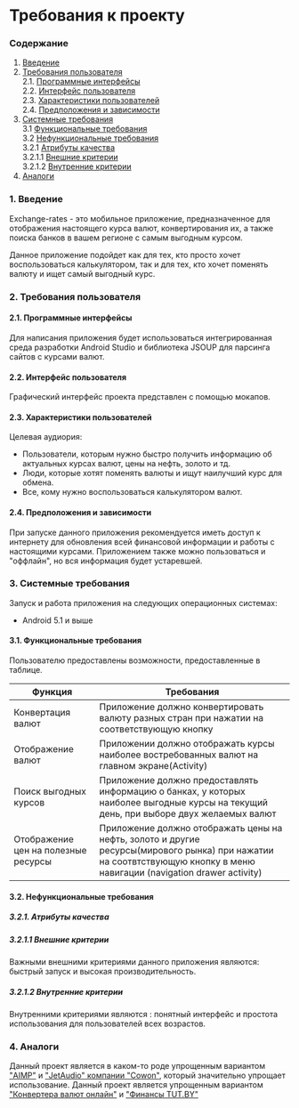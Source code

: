 # Требования к проекту
### Содержание
1. [Введение](#1)
2. [Требования пользователя](#2) <br>
  2.1. [Программные интерфейсы](#2.1) <br>
  2.2. [Интерфейс пользователя](#2.2) <br>
  2.3. [Характеристики пользователей](#2.3) <br>
  2.4. [Предположения и зависимости](#2.4) <br>
3. [Системные требования](#3.) <br>
  3.1 [Функциональные требования](#3.1) <br>
  3.2 [Нефункциональные требования](#3.2) <br>
     3.2.1 [Атрибуты качества](#3.2.1) <br>
     3.2.1.1 [Внешние критерии](#3.2.1.1) <br>
     3.2.1.2 [Внутренние критерии](#3.2.1.2) <br>
4. [Аналоги](#4) <br>

  
### 1. Введение <a name="1"></a>
Exchange-rates - это мобильное приложение, предназначенное для отображения настоящего курса валют, конвертирования их, а также поиска банков в вашем регионе с самым выгодным курсом.

Данное приложение подойдет как для тех, кто просто хочет воспользоваться калькулятором, так и для тех, кто хочет поменять валюту и ищет самый выгодный курс. 
 

### 2. Требования пользователя <a name="2"></a>
#### 2.1. Программные интерфейсы <a name="2.1"></a>
Для написания приложения будет использоваться интегрированная среда разработки Android Studio и библиотека JSOUP для парсинга сайтов с курсами валют.
#### 2.2. Интерфейс пользователя <a name="2.2"></a>
Графический интерфейс проекта представлен с помощью мокапов.


#### 2.3. Характеристики пользователей <a name="2.3"></a>
Целевая аудиория:
* Пользователи, которым нужно быстро получить информацию об актуальных курсах валют, цены на нефть, золото и тд.
* Люди, которые хотят поменять валюты и ищут наилучший курс для обмена.
* Все, кому нужно воспользоваться калькулятором валют. 
#### 2.4. Предположения и зависимости <a name="2.4"></a>
При запуске данного приложения рекомендуется иметь доступ к интернету для обновления всей финансовой информации и работы с настоящими курсами. Приложением также можно пользоваться и "оффлайн", но вся информация будет устаревшей.
### 3. Системные требования <a name="3"></a>
Запуск и работа приложения на следующих операционных системах:
* Android 5.1 и выше
#### 3.1. Функциональные требования <a name="3.1"></a>
Пользователю предоставлены возможности, предоставленные в таблице.

Функция | Требования
--- | ---
Конвертация валют | Приложение должно конвертировать валюту разных стран при нажатии на соответствующую кнопку 
Отображение валют | Приложении должно отображать курсы наиболее востребованных валют на главном экране(Activity)
Поиск выгодных курсов | Приложение должно предоставлять информацию о банках, у которых наиболее выгодные курсы на текущий день, при выборе двух желаемых валют
Отображение цен на полезные ресурсы | Приложение должно отображать цены на нефть, золото и другие ресурсы(мирового рынка) при нажатии на соотвтствующую кнопку в меню навигации (navigation drawer activity)

#### 3.2. Нефункциональные требования <a name="3.2"></a>
  ##### 3.2.1. Атрибуты качества <a name="3.2.1"></a>
  ##### 3.2.1.1 Внешние критерии <a name="3.2.1.1"></a>
Важными внешними критериями данного приложения являются: быстрый запуск и высокая производительность.
  ##### 3.2.1.2 Внутренние критерии <a name="3.2.1.2"></a>
Внутренними критериями являются : понятный интерфейс и простота использования для пользователей всех возрастов.
### 4. Аналоги <a name="4"></a>
Данный проект является в каком-то роде упрощенным вариантом ["AIMP"](http://www.aimp.ru/) и ["JetAudio" компании "Cowon"](http://www.jetaudio.com/), который значительно упрощает использование.
Данный проект является упрощенным вариантом ["Конвертера валют онлайн"](https://myfin.by/converter/) и ["Финансы TUT.BY"](https://finance.tut.by/)
